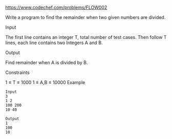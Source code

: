 https://www.codechef.com/problems/FLOW002

Write a program to find the remainder when two given numbers are divided.

Input

The first line contains an integer T, total number of test cases. Then follow T lines, each line contains two Integers A and B.

Output

Find remainder when A is divided by B.

Constraints

1 ≤ T ≤ 1000
1 ≤ A,B ≤ 10000
Example
```
Input
3 
1 2
100 200
10 40

Output
1
100
10
```
